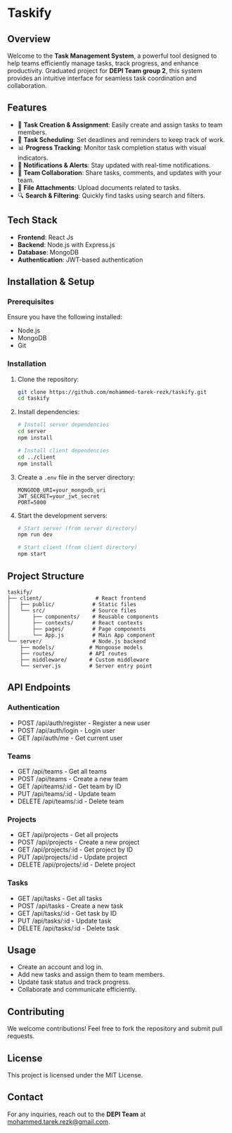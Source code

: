 # Taskify

## Overview
Welcome to the **Task Management System**, a powerful tool designed to help teams efficiently manage tasks, track progress, and enhance productivity. Graduated project for **DEPI Team group 2**, this system provides an intuitive interface for seamless task coordination and collaboration.

## Features
- 📝 **Task Creation & Assignment**: Easily create and assign tasks to team members.
- 📅 **Task Scheduling**: Set deadlines and reminders to keep track of work.
- 📊 **Progress Tracking**: Monitor task completion status with visual indicators.
- 🔔 **Notifications & Alerts**: Stay updated with real-time notifications.
- 👥 **Team Collaboration**: Share tasks, comments, and updates with your team.
- 📁 **File Attachments**: Upload documents related to tasks.
- 🔍 **Search & Filtering**: Quickly find tasks using search and filters.

## Tech Stack
- **Frontend**: React Js
- **Backend**: Node.js with Express.js
- **Database**: MongoDB
- **Authentication**: JWT-based authentication

## Installation & Setup
### Prerequisites
Ensure you have the following installed:
- Node.js
- MongoDB
- Git

### Installation

1. Clone the repository:
   ```bash
   git clone https://github.com/mohammed-tarek-rezk/taskify.git
   cd taskify
   ```

2. Install dependencies:
   ```bash
   # Install server dependencies
   cd server
   npm install

   # Install client dependencies
   cd ../client
   npm install
   ```

3. Create a `.env` file in the server directory:
   ```
   MONGODB_URI=your_mongodb_uri
   JWT_SECRET=your_jwt_secret
   PORT=5000
   ```

4. Start the development servers:
   ```bash
   # Start server (from server directory)
   npm run dev

   # Start client (from client directory)
   npm start
   ```

## Project Structure

```
taskify/
├── client/                 # React frontend
│   ├── public/            # Static files
│   └── src/               # Source files
│       ├── components/    # Reusable components
│       ├── contexts/      # React contexts
│       ├── pages/         # Page components
│       └── App.js         # Main App component
└── server/                # Node.js backend
    ├── models/           # Mongoose models
    ├── routes/           # API routes
    ├── middleware/       # Custom middleware
    └── server.js         # Server entry point
```
## API Endpoints

### Authentication
- POST /api/auth/register - Register a new user
- POST /api/auth/login - Login user
- GET /api/auth/me - Get current user

### Teams
- GET /api/teams - Get all teams
- POST /api/teams - Create a new team
- GET /api/teams/:id - Get team by ID
- PUT /api/teams/:id - Update team
- DELETE /api/teams/:id - Delete team

### Projects
- GET /api/projects - Get all projects
- POST /api/projects - Create a new project
- GET /api/projects/:id - Get project by ID
- PUT /api/projects/:id - Update project
- DELETE /api/projects/:id - Delete project

### Tasks
- GET /api/tasks - Get all tasks
- POST /api/tasks - Create a new task
- GET /api/tasks/:id - Get task by ID
- PUT /api/tasks/:id - Update task
- DELETE /api/tasks/:id - Delete task
## Usage
- Create an account and log in.
- Add new tasks and assign them to team members.
- Update task status and track progress.
- Collaborate and communicate efficiently.

## Contributing
We welcome contributions! Feel free to fork the repository and submit pull requests.

## License
This project is licensed under the MIT License.

## Contact
For any inquiries, reach out to the **DEPI Team** at [mohammed.tarek.rezk@gmail.com](mailto:mohammed.tarek.rezk@gmail.com).

